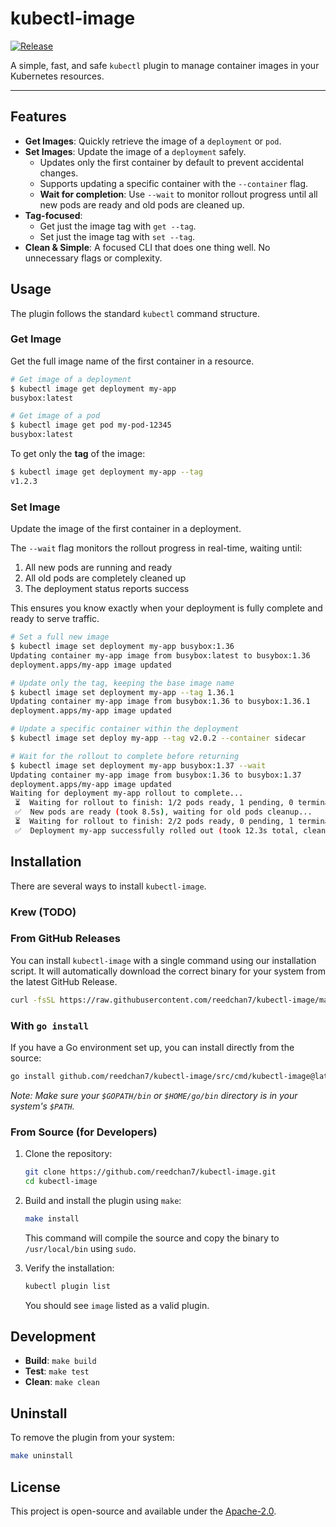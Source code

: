 # kubectl-image

[![Release](https://github.com/reedchan7/kubectl-image/actions/workflows/release.yaml/badge.svg)](https://github.com/reedchan7/kubectl-image/actions/workflows/release.yaml)

A simple, fast, and safe `kubectl` plugin to manage container images in your Kubernetes resources.

---

## Features

-   **Get Images**: Quickly retrieve the image of a `deployment` or `pod`.
-   **Set Images**: Update the image of a `deployment` safely.
    -   Updates only the first container by default to prevent accidental changes.
    -   Supports updating a specific container with the `--container` flag.
    -   **Wait for completion**: Use `--wait` to monitor rollout progress until all new pods are ready and old pods are cleaned up.
-   **Tag-focused**:
    -   Get just the image tag with `get --tag`.
    -   Set just the image tag with `set --tag`.
-   **Clean & Simple**: A focused CLI that does one thing well. No unnecessary flags or complexity.

## Usage

The plugin follows the standard `kubectl` command structure.

### Get Image

Get the full image name of the first container in a resource.

```sh
# Get image of a deployment
$ kubectl image get deployment my-app
busybox:latest

# Get image of a pod
$ kubectl image get pod my-pod-12345
busybox:latest
```

To get only the **tag** of the image:

```sh
$ kubectl image get deployment my-app --tag
v1.2.3
```

### Set Image

Update the image of the first container in a deployment.

The `--wait` flag monitors the rollout progress in real-time, waiting until:
1. All new pods are running and ready
2. All old pods are completely cleaned up
3. The deployment status reports success

This ensures you know exactly when your deployment is fully complete and ready to serve traffic.

```sh
# Set a full new image
$ kubectl image set deployment my-app busybox:1.36
Updating container my-app image from busybox:latest to busybox:1.36
deployment.apps/my-app image updated

# Update only the tag, keeping the base image name
$ kubectl image set deployment my-app --tag 1.36.1
Updating container my-app image from busybox:1.36 to busybox:1.36.1
deployment.apps/my-app image updated

# Update a specific container within the deployment
$ kubectl image set deploy my-app --tag v2.0.2 --container sidecar

# Wait for the rollout to complete before returning
$ kubectl image set deployment my-app busybox:1.37 --wait
Updating container my-app image from busybox:1.36 to busybox:1.37
deployment.apps/my-app image updated
Waiting for deployment my-app rollout to complete...
 ⏳  Waiting for rollout to finish: 1/2 pods ready, 1 pending, 0 terminating
 ✅  New pods are ready (took 8.5s), waiting for old pods cleanup...
 ⏳  Waiting for rollout to finish: 2/2 pods ready, 0 pending, 1 terminating
 ✅  Deployment my-app successfully rolled out (took 12.3s total, cleanup 3.8s)
```

## Installation

There are several ways to install `kubectl-image`.

### Krew (TODO)

### From GitHub Releases

You can install `kubectl-image` with a single command using our installation script. It will automatically download the correct binary for your system from the latest GitHub Release.

```sh
curl -fsSL https://raw.githubusercontent.com/reedchan7/kubectl-image/main/install.sh | sh
```

### With `go install`

If you have a Go environment set up, you can install directly from the source:
```sh
go install github.com/reedchan7/kubectl-image/src/cmd/kubectl-image@latest
```
*Note: Make sure your `$GOPATH/bin` or `$HOME/go/bin` directory is in your system's `$PATH`.*

### From Source (for Developers)

1.  Clone the repository:
    ```sh
    git clone https://github.com/reedchan7/kubectl-image.git
    cd kubectl-image
    ```

2.  Build and install the plugin using `make`:
    ```sh
    make install
    ```
    This command will compile the source and copy the binary to `/usr/local/bin` using `sudo`.

3.  Verify the installation:
    ```sh
    kubectl plugin list
    ```
    You should see `image` listed as a valid plugin.

## Development

-   **Build**: `make build`
-   **Test**: `make test`
-   **Clean**: `make clean`

## Uninstall

To remove the plugin from your system:

```sh
make uninstall
```

## License

This project is open-source and available under the [Apache-2.0](LICENSE).
